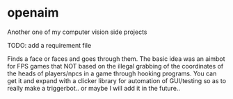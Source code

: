 # openaim
Another one of my computer vision side projects

TODO: add a requirement file



Finds a face or faces and goes through them. The basic idea was an aimbot for FPS games that NOT based on the illegal grabbing of the coordinates of the heads of players/npcs in a game through hooking programs. You can get it and expand with a clicker library for automation of GUI/testing so as to really make a triggerbot.. or maybe I will add it in the future..
